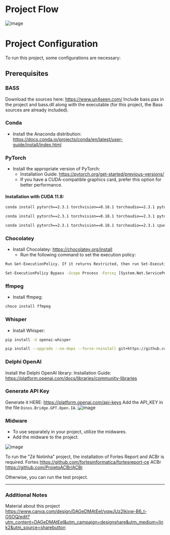 # Project Flow
![image](https://github.com/user-attachments/assets/5f1ffb76-33d9-42ea-8378-0121cf550605)


# Project Configuration

To run this project, some configurations are necessary:

## Prerequisites

### BASS
  Download the sources here: https://www.un4seen.com/
  Include bass.pas in the project and bass.dll along with the executable (for this project, the Bass sources are already included).

### Conda
- Install the Anaconda distribution: https://docs.conda.io/projects/conda/en/latest/user-guide/install/index.html

### PyTorch
- Install the appropriate version of PyTorch:
  - Installation Guide: https://pytorch.org/get-started/previous-versions/  
  - If you have a CUDA-compatible graphics card, prefer this option for better performance.

#### Installation with CUDA 11.8:
```bash
conda install pytorch==2.3.1 torchvision==0.18.1 torchaudio==2.3.1 pytorch-cuda=11.8 -c pytorch -c nvidia
```

```bash
conda install pytorch==2.3.1 torchvision==0.18.1 torchaudio==2.3.1 pytorch-cuda=12.1 -c pytorch -c nvidia
```

```bash
conda install pytorch==2.3.1 torchvision==0.18.1 torchaudio==2.3.1 cpuonly -c pytorch
```

### Chocolatey
 - Install Chocolatey: https://chocolatey.org/install 
    - Run the following command to set the execution policy:
  
```bash
Run Get-ExecutionPolicy. If it returns Restricted, then run Set-ExecutionPolicy AllSigned or Set-ExecutionPolicy Bypass -Scope Process.
```

```bash
Set-ExecutionPolicy Bypass -Scope Process -Force; [System.Net.ServicePointManager]::SecurityProtocol = [System.Net.ServicePointManager]::SecurityProtocol -bor 3072; iex ((New-Object System.Net.WebClient).DownloadString('https://community.chocolatey.org/install.ps1'))
```

### ffmpeg
- Install ffmpeg:
```bash
choco install ffmpeg
```

### Whisper
- Install Whisper:
```bash
pip install -U openai-whisper
```

```bash
pip install --upgrade --no-deps --force-reinstall git+https://github.com/openai/whisper.git
```

### Delphi OpenAI
  Install the Delphi OpenAI library: Installation Guide: https://platform.openai.com/docs/libraries/community-libraries  


### Generate API Key
Generate it HERE: https://platform.openai.com/api-keys 
Add the API_KEY in the file ```Dinos.Bridge.GPT.Open.IA```.
![image](https://github.com/user-attachments/assets/fcfef7cd-5761-425f-9891-e436c4d33984)

### Midware
- To use separately in your project, utilize the midwares.
- Add the midware to the project.
  
![image](https://github.com/user-attachments/assets/84c18d0c-fdaf-4748-b78d-0c8f4cfdd998)

To run the "Zé Notinha" project, the installation of Fortes Report and ACBr is required. 
Fortes https://github.com/fortesinformatica/fortesreport-ce
ACBr https://github.com/ProjetoACBr/ACBr  

Otherwise, you can run the test project.

---

### Additional Notes 
Material about this project 
https://www.canva.com/design/DAGeDMAtEeI/yqwJUz2lkixw-B6_t-OSOQ/edit?utm_content=DAGeDMAtEeI&utm_campaign=designshare&utm_medium=link2&utm_source=sharebutton  











